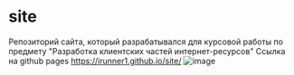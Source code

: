 # site
Репозиторий сайта, который разрабатывался для курсовой работы по предмету "Разработка клиентских частей интернет-ресурсов"
Ссылка на github pages https://irunner1.github.io/site/
![image](https://user-images.githubusercontent.com/90857526/156991419-3b6fddfc-1157-4978-91eb-57609fa27a2f.png)
